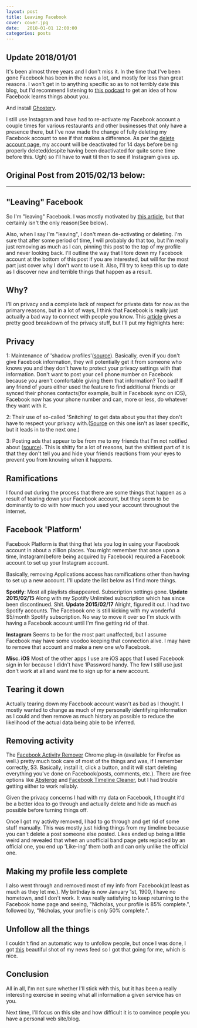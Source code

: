 ```yaml
---
layout: post
title: Leaving Facebook
cover: cover.jpg
date:   2018-01-01 12:00:00
categories: posts
---
```

## Update 2018/01/01

It's been almost three years and I don't miss it.  In the time that I've been gone Facebook has been in the news a lot, and mostly for less than great reasons.  I won't get in to anything specific so as to not terribly date this blog, but I'd recommend listening to [this podcast](https://www.google.com/url?sa=t&rct=j&q=&esrc=s&source=web&cd=1&cad=rja&uact=8&ved=0ahUKEwixyKnsvLjYAhUQ42MKHZG5AZkQFggpMAA&url=https%3A%2F%2Fgimletmedia.com%2Fepisode%2F109-facebook-spying%2F&usg=AOvVaw0G1Ekg8p_DWLbD2jE3knCH) to get an idea of how Facebook learns things about you.

And install [Ghostery](https://www.ghostery.com/).

I still use Instagram and have had to re-activate my Facebook account a couple times for various restaurants and other businesses that only have a presence there, but I've now made the change of fully deleting my Facebook account to see if that makes a difference.  As per the [delete account page](https://www.facebook.com/help/delete_account), my account will be deactivated for 14 days before being properly deleted(despite having been deactivated for quite some time before this.  Ugh) so I'll have to wait til then to see if Instagram gives up.


## Original Post from 2015/02/13 below:
---


## "Leaving" Facebook

So I'm "leaving" Facebook.  I was mostly motivated by [this article](http://saintsal.com/facebook/), but that certainly isn't the only reason(See below).

Also, when I say I'm "leaving", I don't mean de-activating or deleting.  I'm sure that after some period of time, I will probably do that too, but I'm really just removing as much as I can, pinning this post to the top of my profile and never looking back.  I'll outline the way that I tore down my Facebook account at the bottom of this post if you are interested, but will for the most part just cover why I don't want to use it.  Also, I'll try to keep this up to date as I discover new and terrible things that happen as a result.

## Why?

I'll on privacy and a complete lack of respect for private data for now as the primary reasons, but in a lot of ways, I think that Facebook is really just actually a bad way to connect with people you know.  This [article](http://saintsal.com/facebook/) gives a pretty good breakdown of the privacy stuff, but I'll put my highlights here:

## Privacy

1: Maintenance of 'shadow profiles'([source](http://www.digitaltrends.com/social-media/what-exactly-is-a-facebook-shadow-profile/)).  Basically, even if you don't give Facebook information, they will potentially get it from someone who knows you and they don't have to protect your privacy settings with that information.  Don't want to post your cell phone number on Facebook because you aren't comfortable giving them that information?  Too bad!  If any friend of yours either used the feature to find additional friends or synced their phones contacts(for example, built in Facebook sync on iOS), Facebook now has your phone number and can, more or less, do whatever they want with it.

2: Their use of so-called 'Snitching' to get data about you that they don't have to respect your privacy with.([Source](http://www.digitaltrends.com/social-media/facebook-snitch-on-friends-that-arent-using-real-names/) on this one isn't as laser specific, but it leads in to the next one.)

3: Posting ads that appear to be from me to my friends that I'm not notified about ([source](http://www.forbes.com/sites/anthonykosner/2013/01/21/facebook-is-recycling-your-likes-to-promote-stories-youve-never-seen-to-all-your-friends/)).  This is shitty for a lot of reasons, but the shittiest part of it is that they don't tell you and hide your friends reactions from your eyes to prevent you from knowing when it happens.


## Ramifications
I found out during the process that there are some things that happen as a result of tearing down your Facebook account, but they seem to be dominantly to do with how much you used your account throughout the internet.

## Facebook 'Platform'
Facebook Platform is that thing that lets you log in using your Facebook account in about a zillion places.  You might remember that once upon a time, Instagram(before being acquired by Facebook) required a Facebook account to set up your Instagram account.

Basically, removing Applications access has ramifications other than having to set up a new account.  I'll update the list below as I find more things.

**Spotify**: Most all playlists disappeared.  Subscription settings gone.  **Update 2015/02/15** Along with my Spotify Unlimited subscription which has since been discontinued.  Shit. **Update 2015/02/17** Alright, figured it out.  I had two Spotify accounts.  The Facebook one is still kicking with my wonderful $5/month Spotify subscription.  No way to move it over so I'm stuck with having a Facebook account until I'm fine getting rid of that.

**Instagram** Seems to be for the most part unaffected, but I assume Facebook may have some voodoo keeping that connection alive.  I may have to remove that account and make a new one w/o Facebook.

**Misc. iOS** Most of the other apps I use are iOS apps that I used Facebook sign in for because I didn't have 1Password handy.  The few I still use just don't work at all and want me to sign up for a new account.


## Tearing it down
Actually tearing down my Facebook account wasn't as bad as I thought.  I mostly wanted to change as much of my personally identifying information as I could and then remove as much history as possible to reduce the likelihood of the actual data being able to be inferred.

## Removing activity
The [Facebook Activity Remover](http://activityremover.com/) Chrome plug-in (available for Firefox as well.) pretty much took care of most of the things and was, if I remember correctly, $3.  Basically, install it, click a button, and it will start deleting everything you've done on Facebook(posts, comments, etc.).  There are free options like [Absterge](http://userscripts-mirror.org/scripts/show/122073) and [Facebook Timeline Cleaner](http://userscripts-mirror.org/scripts/show/151426), but I had trouble getting either to work reliably.

Given the privacy concerns I had with my data on Facebook, I thought it'd be a better idea to go through and actually delete and hide as much as possible before turning things off.

Once I got my activity removed, I had to go through and get rid of some stuff manually.  This was mostly just hiding things from my timeline because you can't delete a post someone else posted.  Likes ended up being a little weird and revealed that when an unofficial band page gets replaced by an official one, you end up 'Like-ing' them both and can only unlike the official one.

## Making my profile less complete
I also went through and removed most of my info from Facebook(at least as much as they let me.).  My birthday is now January 1st, 1900, I have no hometown, and I don't work.  It was really satisfying to keep returning to the Facebook home page and seeing, "Nicholas, your profile is 85% complete.", followed by, "Nicholas, your profile is only 50% complete.".

## Unfollow all the things
I couldn't find an automatic way to unfollow people, but once I was done, I got [this](https://s3.amazonaws.com/f.cl.ly/items/3B2o1p283y270k050y0Z/noposts.png) beautiful shot of my news feed so I got that going for me, which is nice.


## Conclusion
All in all, I'm not sure whether I'll stick with this, but it has been a really interesting exercise in seeing what all information a given service has on you.

Next time, I'll focus on this site and how difficult it is to convince people you have a personal web site/blog.
